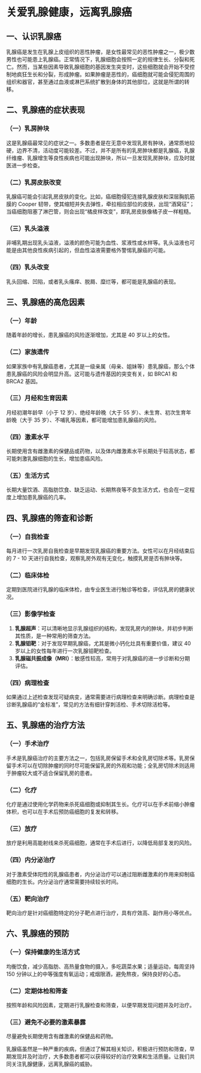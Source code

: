 # 关爱乳腺健康，远离乳腺癌

## 一、认识乳腺癌
乳腺癌是发生在乳腺上皮组织的恶性肿瘤，是女性最常见的恶性肿瘤之一，极少数男性也可能患上乳腺癌。正常情况下，乳腺细胞会按照一定的规律生长、分裂和死亡。然而，当某些因素导致乳腺细胞的基因发生突变时，这些细胞就会开始不受控制地疯狂生长和分裂，形成肿瘤。如果肿瘤是恶性的，癌细胞就可能会侵犯周围的组织和器官，甚至通过血液或淋巴系统扩散到身体的其他部位，这就是所谓的转移。

## 二、乳腺癌的症状表现
### （一）乳房肿块
这是乳腺癌最常见的症状之一。多数患者是在无意中发现乳房有肿块，通常质地较硬，边界不清，活动度可能较差。不过，并不是所有的乳房肿块都是乳腺癌，乳腺纤维瘤、乳腺增生等良性疾病也可能出现肿块，所以一旦发现乳房肿块，应及时就医进一步检查。
### （二）乳房皮肤改变
乳腺癌可能会引起乳房皮肤的变化。比如，癌细胞侵犯连接乳腺皮肤和深层胸肌筋膜的 Cooper 韧带，使其缩短并失去弹性，牵拉相应部位的皮肤，出现“酒窝征”；当癌细胞阻塞了淋巴管，则会出现“橘皮样改变”，即乳房皮肤像橘子皮一样粗糙。
### （三）乳头溢液
非哺乳期出现乳头溢液，溢液的颜色可能为血性、浆液性或水样等。乳头溢液也可能是由其他良性疾病引起的，但血性溢液需要格外警惕乳腺癌的可能。
### （四）乳头改变
乳头回缩、凹陷，或者乳头瘙痒、脱屑、糜烂等，都可能是乳腺癌的表现。

## 三、乳腺癌的高危因素
### （一）年龄
随着年龄的增长，患乳腺癌的风险逐渐增加，尤其是 40 岁以上的女性。
### （二）家族遗传
如果家族中有乳腺癌患者，尤其是一级亲属（母亲、姐妹等）患乳腺癌，那么个体患乳腺癌的风险会明显升高。这可能与遗传基因的突变有关，如 BRCA1 和 BRCA2 基因。
### （三）月经和生育因素
月经初潮年龄早（小于 12 岁）、绝经年龄晚（大于 55 岁）、未生育、初次生育年龄晚（大于 35 岁）、不哺乳等因素，都可能增加患乳腺癌的风险。
### （四）激素水平
长期使用含有雌激素的保健品或药物，以及体内雌激素水平长期处于较高状态，都可能刺激乳腺细胞的生长，增加患癌风险。
### （五）生活方式
长期大量饮酒、高脂肪饮食、缺乏运动、长期熬夜等不良生活方式，也会在一定程度上增加患乳腺癌的几率。

## 四、乳腺癌的筛查和诊断
### （一）自我检查
每月进行一次乳房自我检查是早期发现乳腺癌的重要方法。女性可以在月经结束后的 7 - 10 天进行自我检查，观察乳房外观有无变化，触摸乳房是否有肿块等。
### （二）临床体检
定期到医院进行乳腺的临床体检，由专业医生进行触诊等检查，评估乳房的健康状况。
### （三）影像学检查
1. **乳腺超声**：可以清晰地显示乳腺组织的结构，发现乳房内的肿块，并初步判断其性质，是一种常用的筛查方法。
2. **乳腺钼靶**：对于发现早期乳腺癌，尤其是微小钙化灶具有重要价值，建议 40 岁以上的女性每年进行一次乳腺钼靶检查。
3. **乳腺磁共振成像（MRI）**：敏感性较高，常用于对乳腺癌的进一步诊断和分期评估。
### （四）病理检查
如果通过上述检查发现可疑病变，通常需要进行病理检查来明确诊断。病理检查是诊断乳腺癌的“金标准”，常见的方法有细针穿刺活检、手术切除活检等。

## 五、乳腺癌的治疗方法
### （一）手术治疗
手术是乳腺癌治疗的主要方法之一，包括乳房保留手术和全乳房切除术等。乳房保留手术可以在切除肿瘤的同时尽可能保留乳房的外观和功能；全乳房切除术则适用于肿瘤较大或不适合保留乳房的患者。
### （二）化疗
化疗是通过使用化学药物来杀死癌细胞或抑制其生长。化疗可以在手术前缩小肿瘤体积，也可以在手术后预防癌细胞的复发和转移。
### （三）放疗
放疗是利用高能射线来杀死癌细胞，通常在手术后进行，以降低局部复发的风险。
### （四）内分泌治疗
对于激素受体阳性的乳腺癌患者，内分泌治疗可以通过阻断雌激素的作用来抑制癌细胞的生长。内分泌治疗通常需要持续较长时间。
### （五）靶向治疗
靶向治疗是针对癌细胞特定的分子靶点进行治疗，具有疗效高、副作用小等优点。

## 六、乳腺癌的预防
### （一）保持健康的生活方式
均衡饮食，减少高脂肪、高热量食物的摄入，多吃蔬菜水果；适量运动，每周坚持 150 分钟以上的中等强度有氧运动；戒烟限酒，避免熬夜，保持良好的心态。
### （二）定期体检和筛查
按照年龄和风险因素，定期进行乳腺检查和筛查，以便早期发现问题并及时治疗。
### （三）避免不必要的激素暴露
尽量避免长期使用含有雌激素的保健品和药物。

乳腺癌虽然是一种严重的疾病，但通过了解其相关知识，积极进行预防和筛查，早期发现并及时治疗，大多数患者都可以获得较好的治疗效果和生活质量。让我们共同关注乳腺健康，远离乳腺癌的威胁。 
